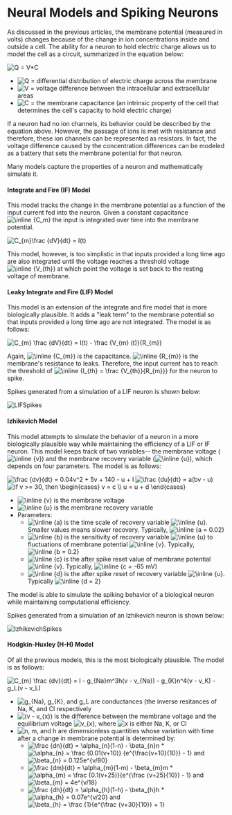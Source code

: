 # Neural Models and Spiking Neurons

As discussed in the previous articles, the membrane potential (measured in volts) changes because of the change in ion concentrations inside and outside a cell. The ability for a neuron to hold electric charge allows us to model the cell as a circuit, summarized in the equation below:

<img src="https://tex.s2cms.ru/svg/Q%20%3D%20V*C" alt="Q = V*C" />

* <img src="https://tex.s2cms.ru/svg/Q%20%3D%20" alt="Q = " /> differential distribution of electric charge across the membrane 
* <img src="https://tex.s2cms.ru/svg/V%20%3D%20" alt="V = " /> voltage difference between the intracellular and extracellular areas
* <img src="https://tex.s2cms.ru/svg/C%20%3D%20" alt="C = " /> the membrane capacitance (an intrinsic property of the cell that determines the cell's capacity to hold electric charge)

If a neuron had no ion channels, its behavior could be described by the equation above. However, the passage of ions is met with resistance and therefore, these ion channels can be represented as resistors. In fact, the voltage difference caused by the concentration differences can be modeled as a battery that sets the membrane potential for that neuron.

Many models capture the properties of a neuron and mathematically simulate it.

#### Integrate and Fire (IF) Model

This model tracks the change in the membrane potential as a function of the input current fed into the neuron. Given a constant capacitance <img src="https://tex.s2cms.ru/svg/%5Cinline%20%7BC_m%7D" alt="\inline {C_m}" /> the input is integrated over time into the membrane potential.

<img src="https://tex.s2cms.ru/svg/C_%7Bm%7D%5Cfrac%20%7BdV%7D%7Bdt%7D%20%3D%20I(t)" alt="C_{m}\frac {dV}{dt} = I(t)" />

This model, however, is too simplistic in that inputs provided a long time ago are also integrated until the voltage reaches a threshold voltage <img src="https://tex.s2cms.ru/svg/%5Cinline%20%7BV_%7Bth%7D%7D" alt="\inline {V_{th}}" /> at which point the voltage is set back to the resting voltage of membrane.

#### Leaky Integrate and Fire (LIF) Model

This model is an extension of the integrate and fire model that is more biologically plausible. It adds a "leak term" to the membrane potential so that inputs provided a long time ago are not integrated. The model is as follows:

<img src="https://tex.s2cms.ru/svg/C_%7Bm%7D%20%5Cfrac%20%7BdV%7D%7Bdt%7D%20%3D%20I(t)%20-%20%5Cfrac%20%7BV_%7Bm%7D%20(t)%7D%7BR_%7Bm%7D%7D" alt="C_{m} \frac {dV}{dt} = I(t) - \frac {V_{m} (t)}{R_{m}}" />

Again, <img src="https://tex.s2cms.ru/svg/%5Cinline%20%7BC_%7Bm%7D%7D" alt="\inline {C_{m}}" /> is the capacitance. <img src="https://tex.s2cms.ru/svg/%5Cinline%20%7BR_%7Bm%7D%7D" alt="\inline {R_{m}}" /> is the membrane's resistance to leaks. Therefore, the input current has to reach the threshold of <img src="https://tex.s2cms.ru/svg/%5Cinline%20%7BI_%7Bth%7D%20%3D%20%5Cfrac%20%7BV_%7Bth%7D%7D%7BR_%7Bm%7D%7D%7D" alt="\inline {I_{th} = \frac {V_{th}}{R_{m}}}" /> for the neuron to spike.

Spikes generated from a simulation of a LIF neuron is shown below:

![LIFSpikes](https://user-images.githubusercontent.com/13342705/55572788-6a6c8e00-56d6-11e9-9668-21cb91cc4765.PNG)

#### Izhikevich Model

This model attempts to simulate the behavior of a neuron in a more biologically plausible way while maintaining the efficiency of a LIF or IF neuron. This model keeps track of two variables-- the membrane voltage (<img src="https://tex.s2cms.ru/svg/%5Cinline%20%7Bv%7D" alt="\inline {v}" />) and the membrane recovery variable (<img src="https://tex.s2cms.ru/svg/%5Cinline%20%7Bu%7D" alt="\inline {u}" />), which depends on four parameters. The model is as follows:

<img src="https://tex.s2cms.ru/svg/%5Cfrac%20%7Bdv%7D%7Bdt%7D%20%3D%200.04v%5E2%20%2B%205v%20%2B%20140%20-%20u%20%2B%20I" alt="\frac {dv}{dt} = 0.04v^2 + 5v + 140 - u + I" />

<img src="https://tex.s2cms.ru/svg/%5Cfrac%20%7Bdu%7D%7Bdt%7D%20%3D%20a(bv%20-%20u)" alt="\frac {du}{dt} = a(bv - u)" />

<img src="https://tex.s2cms.ru/svg/%20if%20v%20%3E%3D%2030%2C%20then%20%5Cbegin%7Bcases%7D%20v%20%3D%20c%20%5C%5C%20u%20%3D%20u%20%2B%20d%20%5Cend%7Bcases%7D" alt=" if v &gt;= 30, then \begin{cases} v = c \\ u = u + d \end{cases}" />

* <img src="https://tex.s2cms.ru/svg/%5Cinline%20%7Bv%7D" alt="\inline {v}" /> is the membrane voltage
* <img src="https://tex.s2cms.ru/svg/%5Cinline%20%7Bu%7D" alt="\inline {u}" /> is the membrane recovery variable
* Parameters: 
    * <img src="https://tex.s2cms.ru/svg/%5Cinline%20%7Ba%7D" alt="\inline {a}" /> is the time scale of recovery variable <img src="https://tex.s2cms.ru/svg/%5Cinline%20%7Bu%7D" alt="\inline {u}" />. Smaller values means slower recovery. Typically, <img src="https://tex.s2cms.ru/svg/%5Cinline%20%7Ba%20%3D%200.02%7D" alt="\inline {a = 0.02}" />
    * <img src="https://tex.s2cms.ru/svg/%5Cinline%20%7Bb%7D" alt="\inline {b}" /> is the sensitivity of recovery variable <img src="https://tex.s2cms.ru/svg/%5Cinline%20%7Bu%7D" alt="\inline {u}" /> to fluctuations of membrane potential <img src="https://tex.s2cms.ru/svg/%5Cinline%20%7Bv%7D" alt="\inline {v}" />. Typically, <img src="https://tex.s2cms.ru/svg/%5Cinline%20%7Bb%20%3D%200.2%7D" alt="\inline {b = 0.2}" />
    * <img src="https://tex.s2cms.ru/svg/%5Cinline%20%7Bc%7D" alt="\inline {c}" /> is the after spike reset value of membrane potential <img src="https://tex.s2cms.ru/svg/%5Cinline%20%7Bv%7D" alt="\inline {v}" />. Typically, <img src="https://tex.s2cms.ru/svg/%5Cinline%20%7Bc%20%3D%20-65%20mV%7D" alt="\inline {c = -65 mV}" />
    * <img src="https://tex.s2cms.ru/svg/%5Cinline%20%7Bd%7D" alt="\inline {d}" /> is the after spike reset of recovery variable <img src="https://tex.s2cms.ru/svg/%5Cinline%20%7Bu%7D" alt="\inline {u}" />. Typically <img src="https://tex.s2cms.ru/svg/%5Cinline%20%7Bd%20%3D%202%7D" alt="\inline {d = 2}" />

The model is able to simulate the spiking behavior of a biological neuron while maintaining computational efficiency.

Spikes generated from a simulation of an Izhikevich neuron is shown below:

![IzhikevichSpikes](https://user-images.githubusercontent.com/13342705/55573060-fed6f080-56d6-11e9-82ff-85f44acaaa90.PNG)

#### Hodgkin-Huxley (H-H) Model

Of all the previous models, this is the most biologically plausible. The model is as follows:

<img src="https://tex.s2cms.ru/svg/C_%7Bm%7D%20%5Cfrac%20%7Bdv%7D%7Bdt%7D%20%3D%20I%20-%20g_%7BNa%7Dm%5E3h(v%20-%20v_%7BNa%7D)%20-%20g_%7BK%7Dn%5E4(v%20-%20v_K)%20-%20g_L(v%20-%20v_L)" alt="C_{m} \frac {dv}{dt} = I - g_{Na}m^3h(v - v_{Na}) - g_{K}n^4(v - v_K) - g_L(v - v_L)" />

* <img src="https://tex.s2cms.ru/svg/g_%7BNa%7D%2C%20g_%7BK%7D%2C%20and%20g_L" alt="g_{Na}, g_{K}, and g_L" /> are conductances (the inverse resitances of Na, K, and Cl respectively
* <img src="https://tex.s2cms.ru/svg/(v%20-%20v_%7Bx%7D)" alt="(v - v_{x})" /> is the difference between the membrane voltage and the equilibrium voltage <img src="https://tex.s2cms.ru/svg/v_%7Bx%7D" alt="v_{x}" />, where <img src="https://tex.s2cms.ru/svg/x" alt="x" /> is either Na, K, or Cl
* <img src="https://tex.s2cms.ru/svg/n%2C%20m%2C%20and%20h" alt="n, m, and h" /> are dimensionless quantities whose variation with time after a change in membrane potential is determined by:
    * <img src="https://tex.s2cms.ru/svg/%5Cfrac%20%7Bdn%7D%7Bdt%7D%20%3D%20%5Calpha_%7Bn%7D(1-n)%20-%20%5Cbeta_%7Bn%7Dn" alt="\frac {dn}{dt} = \alpha_{n}(1-n) - \beta_{n}n" /> 
        * <img src="https://tex.s2cms.ru/svg/%5Calpha_%7Bn%7D%20%3D%20%5Cfrac%20%7B0.01(v%2B10)%7D%20%7Be%5E%7B%5Cfrac%7Bv%2B10%7D%7B10%7D%7D%20-%201%7D" alt="\alpha_{n} = \frac {0.01(v+10)} {e^{\frac{v+10}{10}} - 1}" /> and <img src="https://tex.s2cms.ru/svg/%5Cbeta_%7Bn%7D%20%3D%200.125e%5E%7Bv%2F80%7D" alt="\beta_{n} = 0.125e^{v/80}" />
    * <img src="https://tex.s2cms.ru/svg/%5Cfrac%20%7Bdm%7D%7Bdt%7D%20%3D%20%5Calpha_%7Bm%7D(1-m)%20-%20%5Cbeta_%7Bm%7Dm" alt="\frac {dm}{dt} = \alpha_{m}(1-m) - \beta_{m}m" />
        * <img src="https://tex.s2cms.ru/svg/%5Calpha_%7Bm%7D%20%3D%20%5Cfrac%20%7B0.1(v%2B25)%7D%7Be%5E%7B%5Cfrac%20%7Bv%2B25%7D%7B10%7D%7D%20-%201%7D" alt="\alpha_{m} = \frac {0.1(v+25)}{e^{\frac {v+25}{10}} - 1}" /> and <img src="https://tex.s2cms.ru/svg/%5Cbeta_%7Bm%7D%20%3D%204e%5E%7Bv%2F18%7D" alt="\beta_{m} = 4e^{v/18}" />
    * <img src="https://tex.s2cms.ru/svg/%5Cfrac%20%7Bdh%7D%7Bdt%7D%20%3D%20%5Calpha_%7Bh%7D(1-h)%20-%20%5Cbeta_%7Bh%7Dh" alt="\frac {dh}{dt} = \alpha_{h}(1-h) - \beta_{h}h" />
        * <img src="https://tex.s2cms.ru/svg/%5Calpha_%7Bh%7D%20%3D%200.07e%5E%7Bv%2F20%7D" alt="\alpha_{h} = 0.07e^{v/20}" /> and <img src="https://tex.s2cms.ru/svg/%5Cbeta_%7Bh%7D%20%3D%20%5Cfrac%20%7B1%7D%7Be%5E%7B%5Cfrac%20%7Bv%2B30%7D%7B10%7D%7D%20%2B%201%7D" alt="\beta_{h} = \frac {1}{e^{\frac {v+30}{10}} + 1}" />













